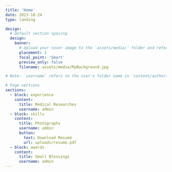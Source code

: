 ```yaml
---
title: 'Home'
date: 2023-10-24
type: landing

design:
  # Default section spacing
  design:
    banner:
      # Upload your cover image to the `assets/media/` folder and reference it here
      placement: 1
      focal_point: 'Smart'
      preview_only: false
      filename: assets/media/MyBackground.jpg

# Note: `username` refers to the user's folder name in `content/authors/`

# Page sections
sections:
  - block: experience
    content:
      title: Medical Researches
      username: admin
  - block: skills
    content:
      title: Photographs
      username: admin
      button:
        text: Download Résumé
        url: uploads/resume.pdf
  - block: awards
    content:
      title: Small Blessings
      username: admin
---
```

